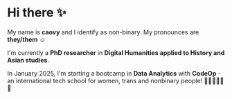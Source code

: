 # Hi there ✨

My name is __caovy__ and I identify as non-binary. My pronounces are __they/them__ ☺️

I'm currently a __PhD researcher__ in __Digital Humanities applied to History and Asian studies__.

In January 2025, I'm starting a bootcamp in __Data Analytics__ with __CodeOp__ - an international tech school for women, trans and nonbinary people! 💜💙💚💛🧡💖


